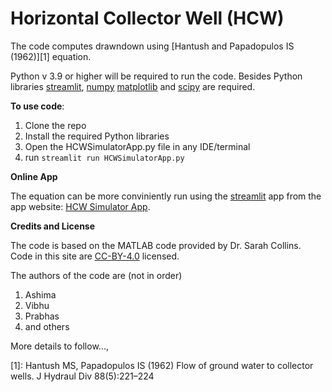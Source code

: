 # Horizontal Collector Well (HCW)

The code computes drawndown using [Hantush and Papadopulos IS (1962)][1] equation.

Python v 3.9 or higher will be required to run the code. Besides Python libraries [streamlit](https://streamlit.io/), [numpy](https://numpy.org/) [matplotlib](https://matplotlib.org/) and [scipy](https://scipy.org/) are required.

**To use code**:

1. Clone the repo 
2. Install the required Python libraries
3. Open the HCWSimulatorApp.py file in any IDE/terminal
4. run `streamlit run HCWSimulatorApp.py`

**Online App**

The equation can be more conviniently run using the [streamlit](https://streamlit.io/) app from the app website: [HCW Simulator App](https://prabhasyadav-hcw-hcwsimulatorapp-cq5rll.streamlit.app/).


**Credits and License**

The code is based on the MATLAB code provided by Dr. Sarah Collins. Code in this site are [CC-BY-4.0](https://creativecommons.org/licenses/by/4.0/deed.de) licensed. 

The authors of the code are (not in order)
1. Ashima 
2. Vibhu
3. Prabhas
4. and others

More details to follow...,

[1]: Hantush MS, Papadopulos IS (1962) Flow of ground water to collector wells. J Hydraul Div 88(5):221–224





